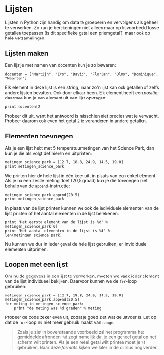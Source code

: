 # Lijsten

Lijsten in Python zijn handig om data te groeperen en vervolgens als geheel te verwerken. Zo kun je berekeningen niet alleen maar op bijvoorbeeld losse getallen toepassen (is dit specifieke getal een priemgetal?) maar ook op hele verzamelingen.

## Lijsten maken

Een lijstje met namen van docenten kun je zo bewaren:

	docenten = ["Martijn", "Ivo", "David", "Florian", "Olmo", "Dominique", "Maarten"]

Elk element in deze lijst is een *string*, maar zo'n lijst kan ook getallen of zelfs andere lijsten bevatten. Ook door elkaar heen. Elk element heeft een *positie*; daarmee kun je een element uit een lijst opvragen:

    print docenten[2]

Probeer dit uit, want het antwoord is misschien niet precies wat je verwacht. Probeer daarom ook even het getal `2` te veranderen in andere getallen.

## Elementen toevoegen

Als je een lijst hebt met 5 temperatuurmetingen van het Science Park, dan kun je die als volgt definiëren en uitprinten:

	metingen_science_park = [12.7, 18.8, 24.9, 14.5, 19.0]
    print metingen_science_park

We printen hier de hele lijst in één keer uit, in plaats van een enkel element. Als je nu een zesde meting doet (20,5 graad) kun je die toevoegen met behulp van de `append`-instructie:

    metingen_science_park.append(20.5)
    print metingen_science_park

In plaats van de lijst printen kunnen we ook de individuele elementen van de lijst printen of het aantal elementen in de lijst berekenen.

    print "Het eerste element van de lijst is %d" % metingen_science_park[0]
    print "Het aantal elementen in de lijst is %d" % len(metingen_science_park)

Nu kunnen we dus in ieder geval de hele lijst gebruiken, en invididuele elementen uitprinten.

## Loopen met een lijst

Om nu de gegevens in een lijst te verwerken, moeten we vaak ieder element van de lijst individueel bekijken. Daarvoor kunnen we de `for`-loop gebruiken:

	metingen_science_park = [12.7, 18.8, 24.9, 14.5, 19.0]
    metingen_science_park.append(20.5)
    for meting in metingen_science_park:
	    print "de meting was %d graden" % meting

Probeer de code zeker even uit, zodat je goed ziet wat de uitvoer is. Let op dat de `for`-loop nu niet meer gebruik maakt van `range`.

> Zoals je ziet in bovenstaande voorbeeld zal het programma het gemiddelde afronden. `%d` zegt namelijk dat je een geheel getal op het scherm wilt printen. Als je een reëel getal wilt printen moet je `%f` gebruiken. Naar deze *formats* kijken we later in de cursus nog verder.
